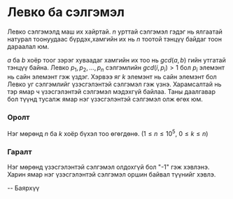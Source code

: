 Левко ба сэлгэмэл
=================
Левко cэлгэмэлд маш их хайртай. $n$ урттай сэлгэмэл гэдэг нь ялгаатай натурал тоонуудаас бүрдэх,хамгийн их нь $n$ тоотой тэнцүү байдаг тоон дараалал юм.

$a$ ба $b$ хоёр тоог зэрэг хуваадаг хамгийн их тоо нь $gcd(a,b)$ гийн утгатай тэнцүү байна. Левко $p_1, p_2, ... , p_n$ сэлгэмлийн $gcd(i,p_i) > 1$ бол $p_i$ элемэнт нь сайн элемэнт гэж үздэг. Хэрвээ яг $k$ элемэнт нь сайн элемэнт бол Левко уг сэлгэмлийг үзэсгэлэнтэй сэлгэмэл гэж үзнэ. Харамсалтай нь тэр ямар ч үзэсгэлэнтэй сэлгэмэл мэдэхгүй байлаа. Таны даалгавар бол түүнд тусалж ямар нэг үзэсгэлэнтэй сэлгэмэл олж өгөх юм.


### Оролт
Нэг мөрөнд $n$ ба $k$ хоёр бүхэл тоо өгөгдөнө. ($1 ≤ n ≤ 10^5$, $0 ≤ k ≤ n$)


### Гаралт
Нэг мөрөнд үзэсгэлэнтэй сэлгэмэл олдохгүй бол "-1" гэж хэвлэнэ. Харин ямар нэг үзэсгэлэнтэй сэлгэмэл оршин байвал түүнийг хэвлэ.

-- Баярхүү
